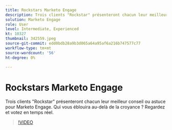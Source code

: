 ```yaml
---
title: Rockstars Marketo Engage
description: Trois clients "Rockstar" présenteront chacun leur meilleur conseil ou astuce pour Marketo Engage. Qui vous éblouira au-delà de la croyance ? Regardez et votez en temps réel.
solution: Marketo Engage
role: User
level: Intermediate, Experienced
kt: 10327
thumbnail: 342559.jpeg
source-git-commit: edd0bdb28a9b3d065a64a95af6a216b747577c77
workflow-type: tm+mt
source-wordcount: '56'
ht-degree: 0%

---
```


# Rockstars Marketo Engage

Trois clients &quot;Rockstar&quot; présenteront chacun leur meilleur conseil ou astuce pour Marketo Engage. Qui vous éblouira au-delà de la croyance ? Regardez et votez en temps réel.

>[!VIDEO](https://video.tv.adobe.com/v/342559/?quality=12&learn=on)
